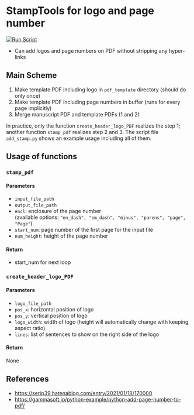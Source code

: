# StampTools for logo and page number

[![Run Script](https://github.com/Yuu-Miino-NUE/nolta22_pdf_stamp/actions/workflows/gha-run-script.yml/badge.svg)](https://github.com/Yuu-Miino-NUE/nolta22_pdf_stamp/actions/workflows/gha-run-script.yml)

* Can add logos and page numbers on PDF without stripping any hyper-links

## Main Scheme
1. Make template PDF including logo in `pdf_template` directory (should do only once)
2. Make template PDF including page numbers in buffer (runs for every page implicitly)
3. Merge manuscript PDF and template PDFs (1 and 2)

In practice, only the function `create_header_logo_PDF` realizes the step 1;
another function `stamp_pdf` realizes step 2 and 3.
The script file `add_stamp.py` shows an example usage including all of them.

## Usage of functions
### `stamp_pdf`
#### Parameters
* `input_file_path`
* `output_file_path`
* `encl`: enclosure of the page number  
  (available options: `"en_dash", "em_dash", "minus", "parens", "page", "Page"`)
* `start_num`: page number of the first page for the input file
* `num_height`: height of the page number

#### Return
* start_num for next loop

### `create_header_logo_PDF`
#### Parameters
* `logo_file_path`
* `pos_x`: horizontal position of logo
* `pos_y`: vertical position of logo
* `logo_width`: width of logo (height will automatically change with keeping aspect ratio)
* `lines`: list of sentences to show on the right side of the logo

#### Return
None

## References
* https://serip39.hatenablog.com/entry/2021/01/18/170000
* https://gammasoft.jp/python-example/python-add-page-number-to-pdf/
